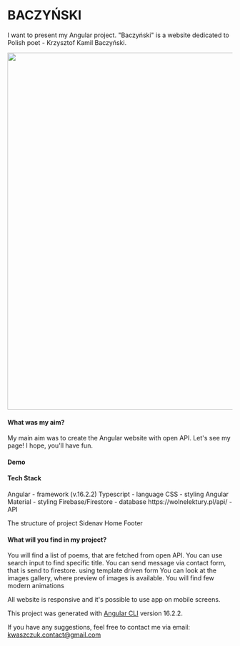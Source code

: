 <h1>BACZYŃSKI</h1>

I want to present my Angular project. "Baczyński" is a website dedicated to Polish poet - Krzysztof Kamil Baczyński.

<img src="https://github.com/w-kasia/Baczynski/assets/121196574/a5713fe4-772d-4041-8b95-e85fa61665bb" width="800">



<h4>What was my aim?</h4>
My main aim was to create the Angular website with open API. Let's see my page! I hope, you'll have fun.

<h4>Demo</h4>

<h4>Tech Stack</h4>
Angular - framework (v.16.2.2)
Typescript - language
CSS - styling
Angular Material - styling
Firebase/Firestore - database
https://wolnelektury.pl/api/ - API

The structure of project
Sidenav
Home
Footer

<h4>What will you find in my project?</h4>
You will find a list of poems, that are fetched from open API. You can use search input to find specific title.
You can send message via contact form, that is send to firestore. using template driven form
You can look at the images gallery, where preview of images is available. 
You will find few modern animations

All website is responsive and it's possible to use app on mobile screens.

This project was generated with [Angular CLI](https://github.com/angular/angular-cli) version 16.2.2.

If you have any suggestions, feel free to contact me via email: kwaszczuk.contact@gmail.com
